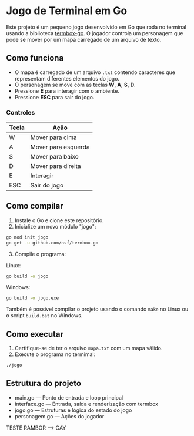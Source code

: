 # Jogo de Terminal em Go

Este projeto é um pequeno jogo desenvolvido em Go que roda no terminal usando a biblioteca [termbox-go](https://github.com/nsf/termbox-go). O jogador controla um personagem que pode se mover por um mapa carregado de um arquivo de texto.

## Como funciona

- O mapa é carregado de um arquivo `.txt` contendo caracteres que representam diferentes elementos do jogo.
- O personagem se move com as teclas **W**, **A**, **S**, **D**.
- Pressione **E** para interagir com o ambiente.
- Pressione **ESC** para sair do jogo.

### Controles

| Tecla | Ação              |
|-------|-------------------|
| W     | Mover para cima   |
| A     | Mover para esquerda |
| S     | Mover para baixo  |
| D     | Mover para direita |
| E     | Interagir         |
| ESC   | Sair do jogo      |

## Como compilar

1. Instale o Go e clone este repositório.
2. Inicialize um novo módulo "jogo":

```bash
go mod init jogo
go get -u github.com/nsf/termbox-go
```

3. Compile o programa:

Linux:

```bash
go build -o jogo
```

Windows:

```bash
go build -o jogo.exe
```

Também é possivel compilar o projeto usando o comando `make` no Linux ou o script `build.bat` no Windows.

## Como executar

1. Certifique-se de ter o arquivo `mapa.txt` com um mapa válido.
2. Execute o programa no termimal:

```bash
./jogo  
```

## Estrutura do projeto

- main.go — Ponto de entrada e loop principal
- interface.go — Entrada, saída e renderização com termbox
- jogo.go — Estruturas e lógica do estado do jogo
- personagem.go — Ações do jogador





TESTE RAMBOR --> GAY 
